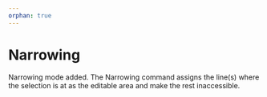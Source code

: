 ```yaml
---
orphan: true
---
```

# Narrowing

Narrowing mode added. The Narrowing command assigns the line(s) where the selection is at as the editable area and make the rest inaccessible.
